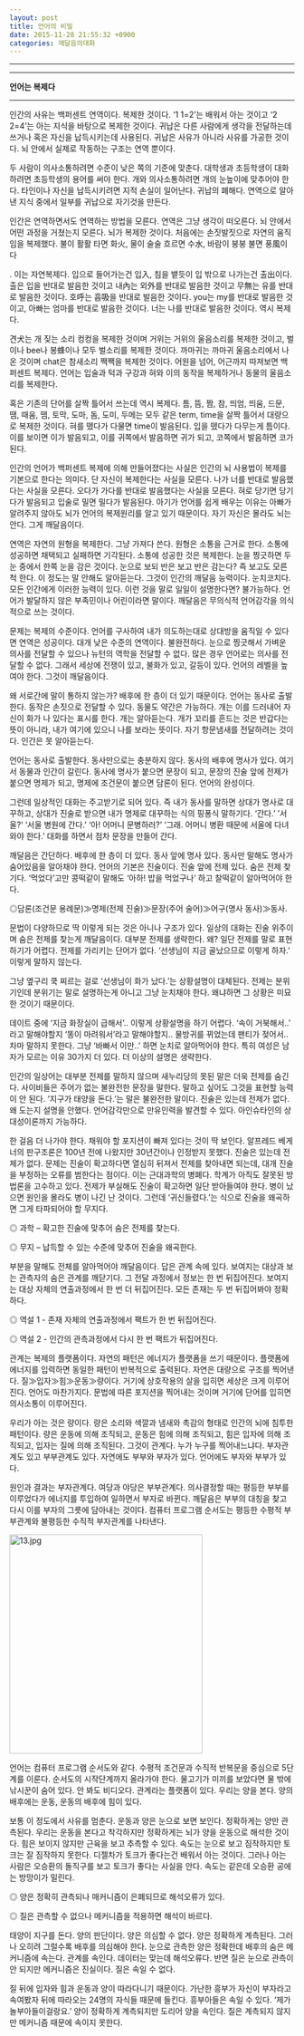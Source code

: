 ```yaml
---
layout: post
title: 언어의 비밀
date: 2015-11-28 21:55:32 +0900
categories: 깨달음의대화
---
```


**** 

********

  **언어는 복제다** 

****  


인간의 사유는 백퍼센트 연역이다. 복제한 것이다. ‘1 1=2’는 배워서 아는 것이고 ‘2 2=4’는 아는 지식을 바탕으로 복제한 것이다. 귀납은 다른 사람에게 생각을 전달하는데 쓰거나 혹은 자신을 납득시키는데 사용된다. 귀납은 사유가 아니라 사유를 가공한 것이다. 뇌 안에서 실제로 작동하는 구조는 연역 뿐이다.

  


두 사람이 의사소통하려면 수준이 낮은 쪽의 기준에 맞춘다. 대학생과 초등학생이 대화하려면 초등학생의 용어를 써야 한다. 개와 의사소통하려면 개의 눈높이에 맞추어야 한다. 타인이나 자신을 납득시키려면 지적 손실이 일어난다. 귀납의 폐해다. 연역으로 알아낸 지식 중에서 일부를 귀납으로 자기것을 만든다.

  


인간은 연역하면서도 연역하는 방법을 모른다. 연역은 그냥 생각이 떠오른다. 뇌 안에서 어떤 과정을 거쳤는지 모른다. 뇌가 복제한 것이다. 처음에는 손짓발짓으로 자연의 움직임을 복제했다. 불이 활활 타면 화火, 물이 술술 흐르면 수水, 바람이 붕붕 불면 풍風이다

  


. 이는 자연복제다. 입으로 들어가는건 입入, 침을 뱉듯이 입 밖으로 나가는건 출出이다. 출은 입을 반대로 발음한 것이고 내內는 외外를 반대로 발음한 것이고 무無는 유를 반대로 발음한 것이다. 호呼는 흡吸을 반대로 발음한 것이다. you는 my를 반대로 발음한 것이고, 아빠는 엄마를 반대로 발음한 것이다. 너는 나를 반대로 발음한 것이다. 역시 복제다.

  


견犬는 개 짖는 소리 컹컹을 복제한 것이며 거위는 거위의 울음소리를 복제한 것이고, 벌이나 bee나 봉蜂이나 모두 벌소리를 복제한 것이다. 까마귀는 까마귀 울음소리에서 나온 것이며 chat은 참새소리 짹짹을 복제한 것이다. 어원을 넘어, 어근까지 따져보면 백퍼센트 복제다. 언어는 입술과 턱과 구강과 혀와 이의 동작을 복제하거나 동물의 울음소리를 복제한다. 

  


혹은 기존의 단어를 살짝 틀어서 쓰는데 역시 복제다. 틈, 뜸, 짬, 참, 띄엄, 띄움, 드문, 땜, 때움, 뗌, 토막, 도마, 돔, 도미, 두메는 모두 같은 term, time을 살짝 틀어서 대량으로 복제한 것이다. 혀를 뗐다가 다물면 time이 발음된다. 입을 뗐다가 다무는게 틈이다. 이를 보이면 이가 발음되고, 이를 귀쪽에서 발음하면 귀가 되고, 코쪽에서 발음하면 코가 된다. 

  


인간의 언어가 백퍼센트 복제에 의해 만들어졌다는 사실은 인간의 뇌 사용법이 복제를 기본으로 한다는 의미다. 단 자신이 복제한다는 사실을 모른다. 나가 너를 반대로 발음했다는 사실을 모른다. 오다가 가다를 반대로 발음했다는 사실을 모른다. 혀로 당기면 당기다가 발음되고 입술로 밀면 밀다가 발음된다. 아기가 언어를 쉽게 배우는 이유는 아빠가 알려주지 않아도 뇌가 언어의 복제원리를 알고 있기 때문이다. 자기 자신은 몰라도 뇌는 안다. 그게 깨달음이다. 

  


연역은 자연의 원형을 복제한다. 그냥 가져다 쓴다. 원형은 소통을 근거로 한다. 소통에 성공하면 채택되고 실패하면 기각된다. 소통에 성공한 것은 복제한다. 눈을 찡긋하면 두 눈 중에서 한쪽 눈을 감은 것이다. 눈으로 보되 반은 보고 반은 감는다? 즉 보고도 모른척 한다. 이 정도는 말 안해도 알아듣는다. 그것이 인간의 깨달음 능력이다. 눈치코치다. 모든 인간에게 이러한 능력이 있다. 이런 것을 말로 일일이 설명한다면? 불가능하다. 언어가 발달하지 않은 부족민이나 어린이라면 말이다. 깨달음은 무의식적 언어감각을 의식적으로 쓰는 것이다. 

  


문제는 복제의 수준이다. 언어를 구사하여 내가 의도하는대로 상대방을 움직일 수 있다면 연역은 성공이다. 대개 낮은 수준의 연역이다. 불완전하다. 눈으로 찡긋해서 가벼운 의사를 전달할 수 있으나 뉴턴의 역학을 전달할 수 없다. 많은 경우 언어로는 의사를 전달할 수 없다. 그래서 세상에 전쟁이 있고, 불화가 있고, 갈등이 있다. 언어의 레벨을 높여야 한다. 그것이 깨달음이다. 

  


왜 서로간에 말이 통하지 않는가? 배후에 한 층이 더 있기 때문이다. 언어는 동사로 출발한다. 동작은 손짓으로 전달할 수 있다. 동물도 약간은 가능하다. 개는 이를 드러내어 자신이 화가 나 있다는 표시를 한다. 개는 알아듣는다. 개가 꼬리를 흔드는 것은 반갑다는 뜻이 아니라, 내가 여기에 있으니 나를 보라는 뜻이다. 자기 항문냄새를 전달하려는 것이다. 인간은 못 알아듣는다. 

  


언어는 동사로 출발한다. 동사만으로는 충분하지 않다. 동사의 배후에 명사가 있다. 여기서 동물과 인간이 갈린다. 동사에 명사가 붙으면 문장이 되고, 문장의 진술 앞에 전제가 붙으면 명제가 되고, 명제에 조건문이 붙으면 담론이 된다. 언어의 완성이다.

  


그런데 일상적인 대화는 주고받기로 되어 있다. 즉 내가 동사를 말하면 상대가 명사로 대꾸하고, 상대가 진술로 받으면 내가 명제로 대꾸하는 식의 핑퐁식 말하기다. ‘간다.’ ’서울?‘ ‘서울 병원에 간다.’ ‘아! 어머니 문병하러?’ ‘그래. 어머니 병환 때문에 서울에 다녀와야 한다.’ 대화를 하면서 점차 문장을 만들어 간다. 

  


깨달음은 간단하다. 배후에 한 층이 더 있다. 동사 앞에 명사 있다. 동사만 말해도 명사가 숨어있음을 알아채야 한다. 언어의 기본은 진술이다. 진술 앞에 전제 있다. 숨은 전제 찾기다. ‘먹었다’고만 콩떡같이 말해도 ‘아하! 밥을 먹었구나’ 하고 찰떡같이 알아먹어야 한다. 

  


◎담론(조건문 용례문)≫명제(전제 진술)≫문장(주어 술어)≫어구(명사 동사)≫동사. 

  


문법이 다양하므로 딱 이렇게 되는 것은 아니나 구조가 있다. 일상의 대화는 진술 위주이며 숨은 전제를 찾는게 깨달음이다. 대부분 전제를 생략한다. 왜? 일단 전제를 말로 표현하기가 어렵다. 전제를 가리키는 단어가 없다. ‘선생님이 지금 골났으므로 이렇게 하자.’ 이렇게 말하지 않는다. 

  


그냥 옆구리 쿡 찌르는 걸로 ‘선생님이 화가 났다.’는 상황설명이 대체된다. 전제는 분위기인데 분위기는 말로 설명하는게 아니고 그냥 눈치채야 한다. 왜냐하면 그 상황은 미묘한 것이기 때문이다. 

  


데이트 중에 ‘지금 화장실이 급해서’.. 이렇게 상황설명을 하기 어렵다. ‘속이 거북해서..’ 라고 말해야할지 ‘똥이 마려워서’라고 말해야할지.. 물방귀를 뀌었는데 팬티가 젖어서.. 차마 말하지 못한다. 그냥 ‘바빠서 이만..’ 하면 눈치로 알아먹어야 한다. 특히 여성은 남자가 모르는 이유 30가지 더 있다. 더 이상의 설명은 생략한다. 

  


인간의 일상어는 대부분 전제를 말하지 않으며 새누리당의 못된 말은 더욱 전제를 숨긴다. 사이비들은 주어가 없는 불완전한 문장을 말한다. 말하고 싶어도 그것을 표현할 능력이 안 된다. ‘지구가 태양을 돈다.’는 말은 불완전한 말이다. 진술은 있는데 전제가 없다. 왜 도는지 설명을 안했다. 언어감각만으로 만유인력을 발견할 수 있다. 아인슈타인의 상대성이론까지 가능하다. 

  


한 걸음 더 나가야 한다. 채워야 할 포지션이 빠져 있다는 것이 딱 보인다. 알프레드 베게너의 판구조론은 100년 전에 나왔지만 30년간이나 인정받지 못했다. 진술은 있는데 전제가 없다. 문제는 진술이 확고하다면 열심히 뒤져서 전제를 찾아내면 되는데, 대개 진술을 부정하는 오류를 범한다는 점이다. 이는 근대과학의 병폐다. 학계가 아직도 잘못된 방법론을 고수하고 있다. 전제가 부실해도 진술이 확고하면 일단 받아들여야 한다. 병이 났으면 원인을 몰라도 병이 나긴 난 것이다. 그런데 ‘귀신들렸다.’는 식으로 진술을 왜곡하면 그게 타파되어야 할 무지다. 

  


◎ 과학 – 확고한 진술에 맞추어 숨은 전제를 찾는다.  
      
◎ 무지 – 납득할 수 있는 수준에 맞추어 진술을 왜곡한다. 

  


부분을 말해도 전체를 알아먹어야 깨달음이다. 답은 관계 속에 있다. 보여지는 대상과 보는 관측자의 숨은 관계를 깨닫기다. 그 전달 과정에서 정보는 한 번 뒤집어진다. 보여지는 대상 자체의 연출과정에서 한 번 더 뒤집어진다. 모든 존재는 두 번 뒤집어봐야 정확하다. 

  


◎ 역설 1 - 존재 자체의 연출과정에서 팩트가 한 번 뒤집어진다.  
      
◎ 역설 2 - 인간의 관측과정에서 다시 한 번 팩트가 뒤집어진다. 

  


관계는 복제의 플랫폼이다. 자연의 패턴은 에너지가 플랫폼을 쓰기 때문이다. 플랫폼에 에너지를 입력하면 동일한 패턴이 반복적으로 출력된다. 자연은 대량으로 구조를 찍어낸다. 질≫입자≫힘≫운동≫량이다. 거기에 상호작용의 살을 입히면 세상은 크게 이루어진다. 언어도 마찬가지다. 문법에 따른 포지션을 찍어내는 것이며 거기에 단어를 입히면 의사소통이 이루어진다. 

  


우리가 아는 것은 량이다. 량은 소리와 색깔과 냄새와 촉감의 형태로 인간의 뇌에 침투한 패턴이다. 량은 운동에 의해 조직되고, 운동은 힘에 의해 조직되고, 힘은 입자에 의해 조직되고, 입자는 질에 의해 조직된다. 그것이 관계다. 누가 누구를 찍어내느냐다. 부자관계도 있고 부부관계도 있다. 자연에도 부부와 부자가 있다. 언어에도 부자와 부부가 있다. 

  


원인과 결과는 부자관계다. 여당과 야당은 부부관계다. 의사결정할 때는 평등한 부부를 이루었다가 에너지를 투입하여 일하면서 부자로 바뀐다. 깨달음은 부부의 대칭을 찾고 다시 이를 부자의 그릇에 담아내는 것이다. 컴퓨터 프로그램 순서도는 평등한 수평적 부부관계와 불평등한 수직적 부자관계를 나타낸다. 

  




<img src="assets/attach/images/198/102/643/13.jpg" alt="13.jpg" width="341" height="387" /> 

  


언어는 컴퓨터 프로그램 순서도와 같다. 수평적 조건문과 수직적 반복문을 중심으로 5단계를 이룬다. 순서도의 시작단계까지 올라가야 한다. 물고기가 미끼를 보았다면 물 밖에 낚시꾼이 숨어 있다. 안 봐도 비디오다. 관계라는 플랫폼이 있다. 우리는 양을 본다. 양의 배후에는 운동, 운동의 배후에 힘이 있다.

  


보통 이 정도에서 사유를 멈춘다. 운동과 양은 눈으로 보면 보인다. 정확하게는 양만 관측된다. 우리는 운동을 본다고 착각하지만 정확하게는 뇌가 양을 운동으로 해석한 것이다. 힘은 보이지 않지만 근육을 보고 추측할 수 있다. 속도는 눈으로 보고 짐작하지만 토크는 잘 짐작하지 못한다. 디젤차가 토크가 좋다는건 배워서 아는 것이다. 그러나 아는 사람은 오승환의 돌직구를 보고 토크가 좋다는 사실을 안다. 속도는 같은데 오승환 공에는 방망이가 밀린다. 

  


◎ 양은 정확히 관측되나 매커니즘이 은폐되므로 해석오류가 있다.  
      
◎ 질은 관측할 수 없으나 메커니즘을 적용하면 해석이 바르다. 

  


태양이 지구를 돈다. 양의 판단이다. 양은 의심할 수 없다. 양은 정확하게 계측된다. 그러나 오히려 그럴수록 배후를 의심해야 한다. 눈으로 관측한 양은 정확한데 배후의 숨은 메커니즘에 속는다. 관계를 속인다. 데이터는 맞는데 해석오류다. 반면 질은 눈으로 관측이 안 되지만 메커니즘은 진실이다. 질은 속일 수 없다.

  


질 뒤에 입자와 힘과 운동과 양이 따라다니기 때문이다. 가난한 흥부가 자신이 부자라고 속여봤자 뒤에 따라오는 24명의 자식들 때문에 들킨다. 흥부아들은 속일 수 있다. ‘제가 놀부아들이걸랑요.’ 양이 정확하게 계측되지만 도리어 양을 속인다. 질은 계측되지 않지만 메커니즘 때문에 속이지 못한다.
